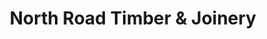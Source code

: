 ---
title: "North Road Timber & Joinery"
url: /brighton/north-road-timber-and-joinery/
shop: doityourself
---